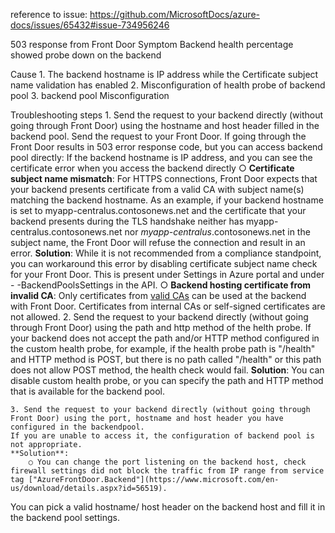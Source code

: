 reference to issue: https://github.com/MicrosoftDocs/azure-docs/issues/65432#issue-734956246 


503 response from Front Door
Symptom
Backend health percentage showed probe down on the backend

Cause
	1. The backend hostname is IP address while the Certificate subject name validation has enabled
	2. Misconfiguration of health probe of backend pool
	3. backend pool Misconfiguration
	
Troubleshooting steps
	1. Send the request to your backend directly (without going through Front Door) using the hostname and host header filled in the backend pool.
	Send the request to your Front Door.
	If going through the Front Door results in 503 error response code, but you can access backend pool directly:
	If the backend hostname is IP address, and  you can see the certificate error  when you access the backend directly
		○ **Certificate subject name mismatch**: For HTTPS connections, Front Door expects that your backend presents certificate from a valid CA with subject name(s) matching the backend hostname. As an example, if your backend hostname is set to myapp-centralus.contosonews.net and the certificate that your backend presents during the TLS handshake neither has myapp-centralus.contosonews.net nor *myapp-centralus*.contosonews.net in the subject name, the Front Door will refuse the connection and result in an error.
		**Solution**: While it is not recommended from a compliance standpoint, you can workaround this error by disabling certificate subject name check for your Front Door. This is present under Settings in Azure portal and under - -BackendPoolsSettings in the API.
		○ **Backend hosting certificate from invalid CA**: Only certificates from [valid CAs](https://docs.microsoft.com/en-us/azure/frontdoor/front-door-troubleshoot-allowed-ca) can be used at the backend with Front Door. Certificates from internal CAs or self-signed certificates are not allowed.
	2. Send the request to your backend directly (without going through Front Door) using the path and http method of the helth probe.
	If your backend does not accept the path and/or HTTP method configured in the custom health probe, for example, if the health probe path is "/health"  and HTTP method is POST, but there is no path called "/health" or this path does not allow POST method, the health check would fail.
	**Solution**: You can disable custom health probe, or you can specify the path and HTTP method that is available for the backend pool.
	
	3. Send the request to your backend directly (without going through Front Door) using the port, hostname and host header you have configured in the backendpool.
	If you are unable to access it, the configuration of backend pool is not appropriate.
	**Solution**:
		○ You can change the port listening on the backend host, check firewall settings did not block the traffic from IP range from service tag ["AzureFrontDoor.Backend"](https://www.microsoft.com/en-us/download/details.aspx?id=56519).
You can pick a valid hostname/ host header on the backend host and fill it in the backend pool settings.
